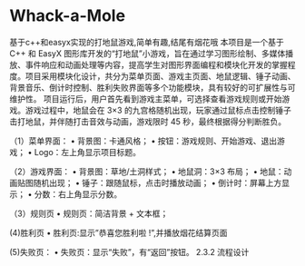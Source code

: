 # Whack-a-Mole
基于c++和easyx实现的打地鼠游戏,简单有趣,结尾有烟花哦
本项目是一个基于 C++ 和 EasyX 图形库开发的“打地鼠”小游戏，旨在通过学习图形绘制、多媒体播放、事件响应和动画处理等内容，提高学生对图形界面编程和模块化开发的掌握程度。项目采用模块化设计，共分为菜单页面、游戏主页面、地鼠逻辑、锤子动画、背景音乐、倒计时控制、胜利失败界面等多个功能模块，具有较好的可扩展性与可维护性。
项目运行后，用户首先看到游戏主菜单，可选择查看游戏规则或开始游戏。游戏过程中，地鼠会在 3×3 的九宫格随机出现，玩家通过鼠标点击控制锤子击打地鼠，并伴随打击音效与动画，游戏限时 45 秒，最终根据得分判断胜负。
 
（1）菜单界面：
•	背景图：卡通风格；
•	按钮：游戏规则、开始游戏、退出游戏；
•	Logo：左上角显示项目标题。
 
（2）游戏界面：
•	背景图：草地/土洞样式；
•	地鼠洞：3×3 布局；
•	地鼠：动画贴图随机出现；
•	锤子：跟随鼠标，点击时播放动画；
•	倒计时：屏幕上方显示；
•	分数：右上角显示分数。
 
（3）规则页
•	规则页：简洁背景 + 文本框；
 
 
 (4)胜利页
•		胜利页:显示”恭喜您胜利啦 !”,并播放烟花结算页面
 
 (5)失败页：
•	失败页：显示“失败”，有“返回”按钮。
2.3.2 流程设计
 

